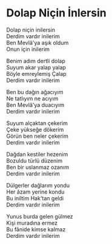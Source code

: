# Dolap Niçin İnlersin  
  
Dolap niçin inilersin  
Derdim vardır inilerim  
Ben Mevlâ'ya aşık oldum  
Onun için inilerim  
  
Benim adım dertli dolap  
Suyum akar yalap yalap  
Böyle emreylemiş Çalap  
Derdim vardır inilerim  
  
Ben bu dağın ağacıyım  
Ne tatlıyım ne acıyım  
Ben Mevlâ'ya duacıyım  
Derdim vardır inilerim  
  
Suyum alçaktan çekerim  
Çeke yükseğe dökerim  
Görün ben neler çekerim  
Derdim vardır inilerim  
  
Dağdan kestiler hezenim  
Bozuldu türlü düzenim  
Ben bir uslanmaz ozanım  
Derdim vardır inilerim  
  
Dülgerler dağlarım yondu  
Her âzam yerine kondu  
Bu iniltim Hak'tan geldi  
Derdim vardır inilerim  
  
Yunus burda gelen gülmez  
Kişi muradına ermez  
Bu fânide kimse kalmaz  
Derdim vardır inilerim